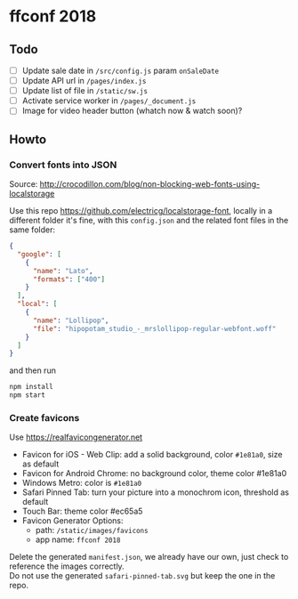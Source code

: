 # ffconf 2018

## Todo

- [ ] Update sale date in `/src/config.js` param `onSaleDate`
- [ ] Update API url in `/pages/index.js`
- [ ] Update list of file in `/static/sw.js`
- [ ] Activate service worker in `/pages/_document.js`
- [ ] Image for video header button (whatch now & watch soon)?

## Howto

### Convert fonts into JSON

Source: http://crocodillon.com/blog/non-blocking-web-fonts-using-localstorage

Use this repo https://github.com/electricg/localstorage-font, locally in a different folder it's fine, with this `config.json` and the related font files in the same folder:

```json
{
  "google": [
    {
      "name": "Lato",
      "formats": ["400"]
    }
  ],
  "local": [
    {
      "name": "Lollipop",
      "file": "hipopotam_studio_-_mrslollipop-regular-webfont.woff"
    }
  ]
}
```

and then run

```bash
npm install
npm start
```

### Create favicons

Use https://realfavicongenerator.net

- Favicon for iOS - Web Clip: add a solid background, color `#1e81a0`, size as default
- Favicon for Android Chrome: no background color, theme color #1e81a0
- Windows Metro: color is `#1e81a0`
- Safari Pinned Tab: turn your picture into a monochrom icon, threshold as default
- Touch Bar: theme color #ec65a5
- Favicon Generator Options:
  - path: `/static/images/favicons`
  - app name: `ffconf 2018`

Delete the generated `manifest.json`, we already have our own, just check to reference the images correctly.  
Do not use the generated `safari-pinned-tab.svg` but keep the one in the repo.
